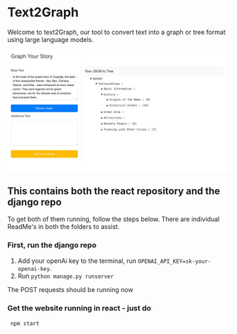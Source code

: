 # Text2Graph

Welcome to text2Graph, our tool to convert text into a graph or tree format using large language models.

![text2graph](./example.jpeg)


## This contains both the react repository and the django repo

To get both of them running, follow the steps below. There are individual ReadMe's in both the folders to assist.

### First, run the django repo

1. Add your openAi key to the terminal, run `OPENAI_API_KEY=sk-your-openai-key`.
2. Run `python manage.py runserver`

The POST requests should be running now

### Get the website running in react - just do

```
 npm start
```

